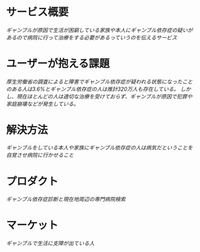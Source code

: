 # サービス概要
<h6>ギャンブルが原因で生活が困窮している家族や本人にギャンブル依存症の疑いがあるので病院に行って治療をする必要があるっていうのを伝えるサービス</h6>

<h1>ユーザーが抱える課題</h1>
<h6>厚生労働省の調査によると障害でギャンブル依存症が疑われる状態になったことのある人は3.6%とギャンブル依存症の人は推計320万人も存在している。
しかし、現在ほとんどの人は適切な治療を受けておらず、ギャンブルが原因で犯罪や家庭崩壊などが発生している。</h6>

<h1>解決方法</h1>
 <h6>ギャンブルをしている本人や家族にギャンブル依存症の人は病気だということを自覚させ病院に行かせること</h6>

<h1>プロダクト</h1>
<h6>ギャンブル依存症診断と現在地周辺の専門病院検索<h6>

<h1>マーケット</h1>
<h6>ギャンブルで生活に支障が出ている人<h6>
